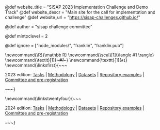 <!--
Add here global page variables to use throughout your
website.
The website_* must be defined for the RSS to work
-->
@def website_title = "SISAP 2023 Implementation Challenge and Demo Track"
@def website_descr = "Main site for the call for implementation and challenge"
@def website_url   = "https://sisap-challenges.github.io/"

@def author = "sisap challenge committee"

@def mintoclevel = 2

<!--
Add here files or directories that should be ignored by Franklin, otherwise
these files might be copied and, if markdown, processed by Franklin which
you might not want. Indicate directories by ending the name with a `/`.
-->
@def ignore = ["node_modules/", "franklin", "franklin.pub"]

<!--
Add here global latex commands to use throughout your
pages. It can be math commands but does not need to be.
For instance:
* \newcommand{\phrase}{This is a long phrase to copy.}
-->
\newcommand{\R}{\mathbb R}
\newcommand{\scal}[1]{\langle #1 \rangle}
\newcommand{\textit}[1]{~~~<em>#1</em>~~~}
\newcommand{\texttt}[1]{`#1`}
\newcommand{\linksfirst}{~~~<div><span>2023 edition: </span>
      <a href="/2023/tasks/">Tasks</a> |
      <a href="/2023/evaluationmethodology/">Methodology</a> |
      <a href="/2023/datasets/">Datasets</a> |
      <a href="/2023/repoexamples/">Repository examples</a> |
      <a href="/2023/committee/">Committee and pre-registration</a>
  </div>~~~}

\newcommand{\linkstwentyfour}{~~~<div><span>2024 edition: </span>
      <a href="/2024/tasks/">Tasks</a> |
      <a href="/2024/evaluationmethodology/">Methodology</a> |
      <a href="/2024/datasets/">Datasets</a> |
      <a href="/2024/repoexamples/">Repository examples</a> |
      <a href="/2024/committee/">Committee and pre-registration</a>
  </div>~~~}
